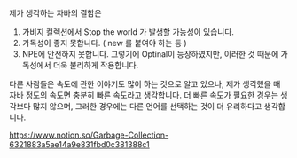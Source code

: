 제가 생각하는 자바의 결함은
1. 가비지 컬렉션에서 Stop the world 가 발생할 가능성이 있습니다.
2. 가독성이 좋지 못합니다. ( new 를 붙여야 하는 등 )
3. NPE에 안전하지 못합니다. 그렇기에 Optinal이 등장하였지만, 이러한 것 때문에 가독성에서 더욱 불리하게 작용합니다.

다른 사람들은 속도에 관한 이야기도 많이 하는 것으로 알고 있으나,
제가 생각했을 때 자바 정도의 속도면 충분히 빠른 속도라고 생각합니다.
더 빠른 속도가 필요한 경우는 생각보다 많지 않으며, 그러한 경우에는 다른 언어를 선택하는 것이 더 유리하다고 생각합니다.

https://www.notion.so/Garbage-Collection-6321883a5ae14a9e831fbd0c381388c1
